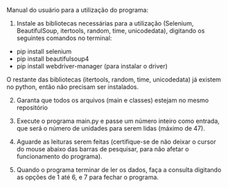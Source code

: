 Manual do usuário para a utilização do programa:

1. Instale as bibliotecas necessárias para a utilização (Selenium, BeautifulSoup, itertools, random, time, unicodedata), digitando os seguintes comandos no terminal:

- pip install selenium
- pip install beautifulsoup4
- pip install webdriver-manager (para instalar o driver)

O restante das bibliotecas (itertools, random, time, unicodedata) já existem no python, então não precisam ser instalados.

2. Garanta que todos os arquivos (main e classes) estejam no mesmo repositório

3. Execute o programa main.py e passe um número inteiro como entrada, que será o número de unidades para serem lidas (máximo de 47).

4. Aguarde as leituras serem feitas (certifique-se de não deixar o cursor do mouse abaixo das barras de pesquisar, para não afetar o funcionamento do programa).

5. Quando o programa terminar de ler os dados, faça a consulta digitando as opções de 1 até 6, e 7 para fechar o programa.
	
